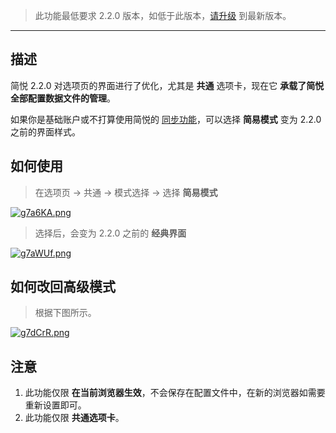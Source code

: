 >  此功能最低要求 2.2.0 版本，如低于此版本，[请升级](https://simpread.pro) 到最新版本。

***

## 描述

简悦 2.2.0 对选项页的界面进行了优化，尤其是 **共通** 选项卡，现在它 **承载了简悦全部配置数据文件的管理**。

如果你是基础账户或不打算使用简悦的 [同步功能](同步)，可以选择 **简易模式** 变为 2.2.0 之前的界面样式。

## 如何使用

> 在选项页 → 共通 → 模式选择 → 选择 **简易模式**

[![g7a6KA.png](https://z3.ax1x.com/2021/05/21/g7a6KA.png)](https://imgtu.com/i/g7a6KA)

> 选择后，会变为 2.2.0 之前的 **经典界面**

[![g7aWUf.png](https://z3.ax1x.com/2021/05/21/g7aWUf.png)](https://imgtu.com/i/g7aWUf)

## 如何改回高级模式

> 根据下图所示。

[![g7dCrR.png](https://z3.ax1x.com/2021/05/21/g7dCrR.png)](https://imgtu.com/i/g7dCrR)

## 注意

1. 此功能仅限 **在当前浏览器生效**，不会保存在配置文件中，在新的浏览器如需要重新设置即可。
2. 此功能仅限 **共通选项卡**。